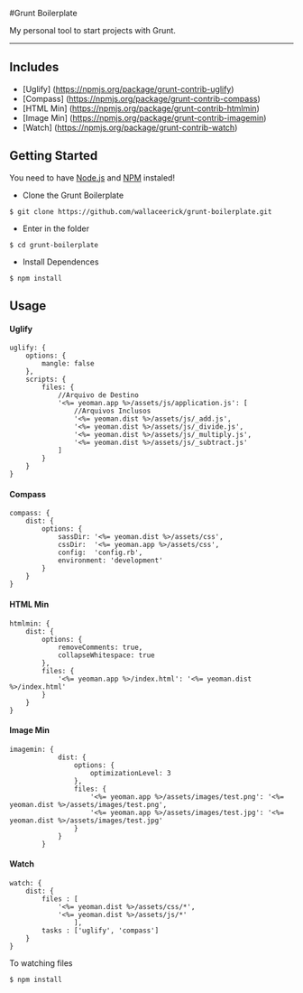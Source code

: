 #Grunt Boilerplate

My personal tool to start projects with Grunt.

---

## Includes
- [Uglify] (https://npmjs.org/package/grunt-contrib-uglify)
- [Compass] (https://npmjs.org/package/grunt-contrib-compass)
- [HTML Min] (https://npmjs.org/package/grunt-contrib-htmlmin)
- [Image Min] (https://npmjs.org/package/grunt-contrib-imagemin)
- [Watch] (https://npmjs.org/package/grunt-contrib-watch)

## Getting Started

You need to have [Node.js](http://nodejs.org/) and [NPM](https://npmjs.org/) instaled!

- Clone the Grunt Boilerplate

```
$ git clone https://github.com/wallaceerick/grunt-boilerplate.git
```

- Enter in the folder

```
$ cd grunt-boilerplate
```

- Install Dependences

```
$ npm install
```

## Usage

#### Uglify

```
uglify: {
	options: {
		mangle: false
	},
	scripts: {
		files: {
			//Arquivo de Destino
			'<%= yeoman.app %>/assets/js/application.js': [
				//Arquivos Inclusos
				'<%= yeoman.dist %>/assets/js/_add.js', 
				'<%= yeoman.dist %>/assets/js/_divide.js', 
				'<%= yeoman.dist %>/assets/js/_multiply.js',
				'<%= yeoman.dist %>/assets/js/_subtract.js'
			]
		}
	}
}
```

#### Compass

```
compass: {
	dist: {
		options: {
			sassDir: '<%= yeoman.dist %>/assets/css',
			cssDir:  '<%= yeoman.app %>/assets/css', 
			config:  'config.rb',
			environment: 'development'
		}
	}
}
```

#### HTML Min

```
htmlmin: {
	dist: {
		options: {
			removeComments: true,
			collapseWhitespace: true
		},
		files: {
			'<%= yeoman.app %>/index.html': '<%= yeoman.dist %>/index.html'
		}
	}
}
```

#### Image Min

```
imagemin: {
            dist: {
                options: {
                    optimizationLevel: 3
                },
                files: {
                    '<%= yeoman.app %>/assets/images/test.png': '<%= yeoman.dist %>/assets/images/test.png',
                    '<%= yeoman.app %>/assets/images/test.jpg': '<%= yeoman.dist %>/assets/images/test.jpg'
                }
            }
        }
```

#### Watch

```
watch: {
	dist: {
		files : [
			'<%= yeoman.dist %>/assets/css/*',
			'<%= yeoman.dist %>/assets/js/*'
                ],
		tasks : ['uglify', 'compass']
	}
}
```

To watching files 

```
$ npm install
```